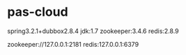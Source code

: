 # pas-cloud

spring3.2.1+dubbox2.8.4
jdk:1.7
zookeeper:3.4.6
redis:2.8.9


zookeeper://127.0.0.1:2181
redis:127.0.0.1:6379